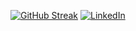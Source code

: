 [![GitHub Streak](https://github-readme-streak-stats-tan-theta.vercel.app?user=NathenaelTamirat&theme=dark&hide_border=true&border_radius=6&card_width=600&card_height=200)](https://git.io/streak-stats)
[![LinkedIn](https://upload.wikimedia.org/wikipedia/commons/0/01/LinkedIn_Logo_2023.svg)](https://www.linkedin.com/in/nathenael-t-02361533b/)

